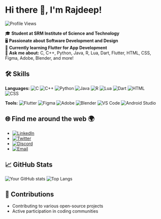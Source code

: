 # Hi there 👋, I'm Rajdeep!

![Profile Views](https://komarev.com/ghpvc/?username=Rajdeep2820&color=blue)

🎓 **Student at SRM Institute of Science and Technology**  
🖥️ **Passionate about Software Development and Design**  
🌱 **Currently learning Flutter for App Development**  
💬 **Ask me about:** C, C++, Python, Java, R, Lua, Dart, Flutter, HTML, CSS, Figma, Adobe, Blender, and more!

## 🛠️ Skills

**Languages:**
![C](https://img.shields.io/badge/-C-00599C?style=flat-square&logo=c&logoColor=white)
![C++](https://img.shields.io/badge/-C++-00599C?style=flat-square&logo=c%2B%2B&logoColor=white)
![Python](https://img.shields.io/badge/-Python-3776AB?style=flat-square&logo=python&logoColor=white)
![Java](https://img.shields.io/badge/-Java-007396?style=flat-square&logo=java&logoColor=white)
![R](https://img.shields.io/badge/-R-276DC3?style=flat-square&logo=r&logoColor=white)
![Lua](https://img.shields.io/badge/-Lua-2C2D72?style=flat-square&logo=lua&logoColor=white)
![Dart](https://img.shields.io/badge/-Dart-0175C2?style=flat-square&logo=dart&logoColor=white)
![HTML](https://img.shields.io/badge/-HTML-E34F26?style=flat-square&logo=html5&logoColor=white)
![CSS](https://img.shields.io/badge/-CSS-1572B6?style=flat-square&logo=css3&logoColor=white)

**Tools:**
![Flutter](https://img.shields.io/badge/-Flutter-02569B?style=flat-square&logo=flutter&logoColor=white)
![Figma](https://img.shields.io/badge/-Figma-F24E1E?style=flat-square&logo=figma&logoColor=white)
![Adobe](https://img.shields.io/badge/-Adobe-FF0000?style=flat-square&logo=adobe&logoColor=white)
![Blender](https://img.shields.io/badge/-Blender-F5792A?style=flat-square&logo=blender&logoColor=white)
![VS Code](https://img.shields.io/badge/-VS%20Code-007ACC?style=flat-square&logo=visual-studio-code&logoColor=white)
![Android Studio](https://img.shields.io/badge/-Android%20Studio-3DDC84?style=flat-square&logo=android-studio&logoColor=white)

## 🌐 Find me around the web 🌍
- [![LinkedIn](https://img.shields.io/badge/-LinkedIn-0A66C2?style=flat-square&logo=linkedin&logoColor=white)](https://www.linkedin.com/in/atg-avi)
- [![Twitter](https://img.shields.io/badge/-Twitter-1DA1F2?style=flat-square&logo=twitter&logoColor=white)](https://twitter.com/ATG_AVI)
- [![Discord](https://img.shields.io/badge/-Discord-5865F2?style=flat-square&logo=discord&logoColor=white)](https://discord.com/users/635139866841317379)
- [![Email](https://img.shields.io/badge/-Email-D14836?style=flat-square&logo=gmail&logoColor=white)](mailto:imaviralsharma@gmail.com)

## 📈 GitHub Stats
![Your GitHub stats](https://github-readme-stats.vercel.app/api?username=ATG-AVI&show_icons=true&theme=radical)
![Top Langs](https://github-readme-stats.vercel.app/api/top-langs/?username=ATG-AVI&layout=compact&theme=radical)

## 🤝 Contributions
- Contributing to various open-source projects
- Active participation in coding communities
